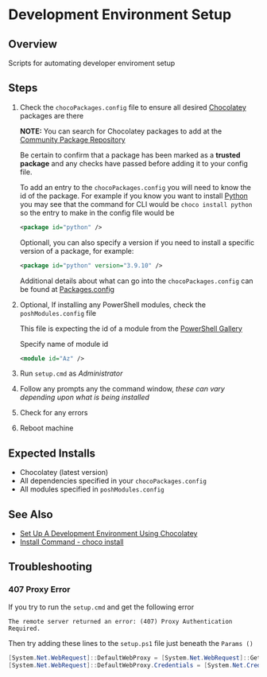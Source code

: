 # Development Environment Setup

## Overview

Scripts for automating developer enviroment setup

## Steps

1. Check the `chocoPackages.config` file to ensure all desired [Chocolatey](https://chocolatey.org/) packages are there
  
   **NOTE:** You can search for Chocolatey packages to add at the [Community Package Repository](https://community.chocolatey.org/packages)
   
   Be certain to confirm that a package has been marked as a **trusted package** and any checks have passed before adding it to your config file. 
   
   To add an entry to the `chocoPackages.config` you will need to know the id of the package. For example if you know you want to install [Python](https://community.chocolatey.org/packages/python/3.10.2) you may see that the command for CLI would be `choco install python` so the entry to make in the config file would be 

   ```xml
   <package id="python" />
   ```
   
   Optionall, you can also specify a version if you need to install a specific version of a package, for example:
   
   ```xml
   <package id="python" version="3.9.10" />
   ```
   
   Additional details about what can go into the `chocoPackages.config` can be found at [Packages.config](https://docs.chocolatey.org/en-us/choco/commands/install#packages.config)
   
3. Optional, If installing any PowerShell modules, check the `poshModules.config` file
  
   This file is expecting the id of a module from the [PowerShell Gallery](https://www.powershellgallery.com/) 
   
   Specify name of module id
   
   ```xml
   <module id="Az" />
   ```
   
5. Run `setup.cmd` as _Administrator_
6. Follow any prompts any the command window, _these can vary depending upon what is being installed_
7. Check for any errors
8. Reboot machine

## Expected Installs

* Chocolatey (latest version)
* All dependencies specified in your `chocoPackages.config`
* All modules specified in `poshModules.config`

## See Also

* [Set Up A Development Environment Using Chocolatey
](https://chocolatey.org/docs/development-environment-setup)
* [Install Command - choco install](https://chocolatey.org/docs/commandsinstall)

## Troubleshooting

### 407 Proxy Error 

If you try to run the `setup.cmd` and get the following error

```text
The remote server returned an error: (407) Proxy Authentication Required.
```

Then try adding these lines to the `setup.ps1` file just beneath the `Params ()` 

```powershell
[System.Net.WebRequest]::DefaultWebProxy = [System.Net.WebRequest]::GetSystemWebProxy()
[System.Net.WebRequest]::DefaultWebProxy.Credentials = [System.Net.CredentialCache]::DefaultNetworkCredentials 
```
